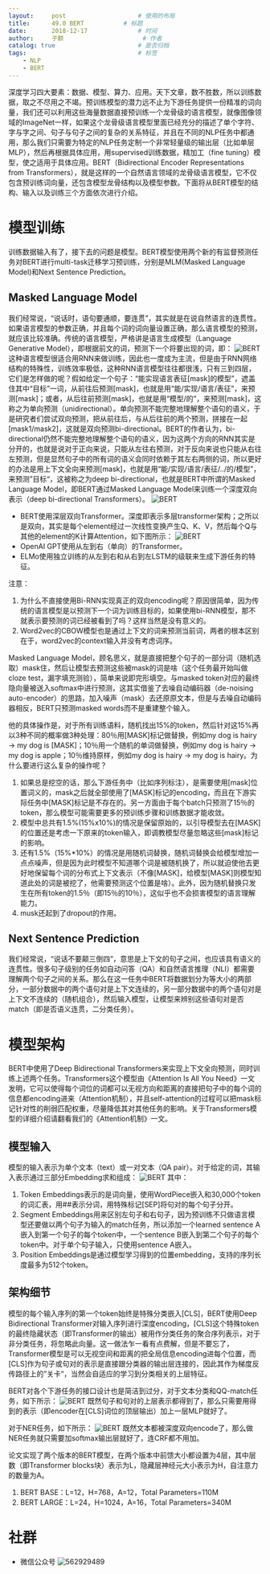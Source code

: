 ```yaml
---
layout:     post   				    # 使用的布局
title:      49.0 BERT			# 标题 
date:       2018-12-17  			# 时间
author:     子颢 						# 作者
catalog: true 						# 是否归档
tags:								# 标签
    - NLP
    - BERT
---
```


深度学习四大要素：数据、模型、算力、应用。天下文章，数不胜数，所以训练数据，取之不尽用之不竭。预训练模型的潜力远不止为下游任务提供一份精准的词向量，我们还可以利用这些海量数据直接预训练一个龙骨级的语言模型，就像图像领域的ImageNet一样，如果这个龙骨级语言模型里面已经充分的描述了单个字符、字与字之间、句子与句子之间的复杂的关系特征，并且在不同的NLP任务中都通用，那么我们只需要为特定的NLP任务定制一个非常轻量级的输出层（比如单层MLP），然后再根据具体应用，用supervised训练数据，精加工（fine tuning）模型，使之适用于具体应用。BERT（Bidirectional Encoder Representations from Transformers），就是这样的一个自然语言领域的龙骨级语言模型，它不仅包含预训练词向量，还包含模型龙骨结构以及模型参数。下面将从BERT模型的结构、输入以及训练三个方面依次进行介绍。

# 模型训练

训练数据输入有了，接下去的问题是模型。BERT模型使用两个新的有监督预测任务对BERT进行multi-task迁移学习预训练，分别是MLM(Masked Language Model)和Next Sentence Prediction。

## Masked Language Model

我们经常说，“说话时，语句要通顺，要连贯”，其实就是在说自然语言的连贯性。如果语言模型的参数正确，并且每个词的词向量设置正确，那么语言模型的预测，就应该比较准确。传统的语言模型，严格讲是语言生成模型（Language Generative Model），即根据前文的词，预测下一个将要出现的词，即：
![BERT](/img/BERT-02.svg)
这种语言模型很适合用RNN来做训练，因此也一度成为主流，但是由于RNN网络结构的特殊性，训练效率极低，这种RNN语言模型往往都很浅，只有三到四层，它们是怎样做的呢？假如给定一个句子：“能实现语言表征[mask]的模型”，遮盖住其中“目标”一词，从前往后预测[mask]，也就是用“能/实现/语言/表征”，来预测[mask]；或者，从后往前预测[mask]，也就是用“模型/的”，来预测[mask]，这称之为单向预测（unidirectional）。单向预测不能完整地理解整个语句的语义，于是研究者们尝试双向预测，把从前往后，与从后往前的两个预测，拼接在一起[mask1/mask2]，这就是双向预测bi-directional。BERT的作者认为，bi-directional仍然不能完整地理解整个语句的语义，因为这两个方向的RNN其实是分开的，也就是说对于正向来说，只能从左往右预测，对于反向来说也只能从右往左预测，但是显然句子中的所有词的语义会同时依赖于其左右两侧的词，所以更好的办法是用上下文全向来预测[mask]，也就是用“能/实现/语言/表征/../的/模型”，来预测”目标“，这被称之为deep bi-directional，也就是BERT中所谓的Masked Language Model，即BERT通过Masked Language Model来训练一个深度双向表示（deep bi-directional Transformers）。
![BERT](/img/BERT-05.png)
- BERT使用深层双向Transformer。深度即表示多层transformer架构；之所以是双向，其实是每个element经过一次线性变换产生Q、K、V，然后每个Q与其他的element的K计算Attention，如下图所示：
![BERT](/img/BERT-06.png)
- OpenAI GPT使用从左到右（单向）的Transformer。
- ELMo使用独立训练的从左到右和从右到左LSTM的级联来生成下游任务的特征。

注意：
1. 为什么不直接使用Bi-RNN实现真正的双向encoding呢？原因很简单，因为传统的语言模型是以预测下一个词为训练目标的，如果使用bi-RNN模型，那不就表示要预测的词已经被看到了吗？这样当然是没有意义的。
2. Word2vec的CBOW模型也是通过上下文的词来预测当前词，两者的根本区别在于，word2vec的context输入并没有考虑词序。

Masked Language Model，顾名思义，就是直接把整个句子的一部分词（随机选取）mask住，然后让模型去预测这些被mask的词是啥（这个任务最开始叫做cloze test，漏字填充测验），简单来说即完形填空。与masked token对应的最终隐向量被送入softmax中进行预测，这其实借鉴了去噪自动编码器（de-noising auto-encoder）的思路，加入噪声（mask）去还原原文本，但是与去噪自动编码器相反，BERT只预测masked words而不是重建整个输入。

他的具体操作是，对于所有训练语料，随机找出15%的token，然后针对这15%再以3种不同的概率做3种处理：80％用[MASK]标记做替换，例如my dog is hairy → my dog is [MASK]；10％用一个随机的单词做替换，例如my dog is hairy → my dog is apple；10％维持原样，例如my dog is hairy → my dog is hairy。为什么要进行这么复杂的操作呢？
1. 如果总是挖空的话，那么下游任务中（比如序列标注），是需要使用[mask]位置词义的，mask之后就全部使用了[MASK]标记的encoding，而且在下游实际任务中[MASK]标记是不存在的。另一方面由于每个batch只预测了15％的token，那么模型可能需要更多的预训练步骤和训练数据才能收敛。
2. 模型中总共有1.5%(15%x10%)的情况是保留原始的，以引导模型去在[MASK]的位置还是考虑一下原来的token输入，即调教模型尽量忽略这些[mask]标记的影响。
3. 还有1.5%（15%*10%）的情况是用随机词替换，随机词替换会给模型增加一点点噪声，但是因为此时模型不知道哪个词是被随机换了，所以就迫使他去更好地保留每个词的分布式上下文表示（不像[MASK]，给模型[MASK]则模型知道此处的词是被挖了，他需要预测这个位置是啥）。此外，因为随机替换只发生在所有token的1.5％（即15％的10％），这似乎也不会损害模型的语言理解能力。
4. musk还起到了dropout的作用。

## Next Sentence Prediction

我们经常说，“说话不要颠三倒四“，意思是上下文的句子之间，也应该具有语义的连贯性。很多句子级别的任务如自动问答（QA）和自然语言推理（NLI）都需要理解两个句子之间的关系。那么在这一任务中BERT将数据划分为等大小的两部分，一部分数据中的两个语句对是上下文连续的，另一部分数据中的两个语句对是上下文不连续的（随机组合），然后输入模型，让模型来辨别这些语句对是否match（即是否语义连贯，二分类任务）。

# 模型架构

BERT中使用了Deep Bidirectional Transformers来实现上下文全向预测，同时训练上述两个任务。Transformers这个模型由《Attention Is All You Need》一文发明，它可以使得每个词位的词都可以无视方向和距离的直接把句子中的每个词的信息都encoding进来（Attention机制），并且self-attention的过程可以把mask标记针对性的削弱匹配权重，尽量降低其对其他任务的影响。关于Transformers模型的详细介绍请翻看我们的《Attention机制》一文。

## 模型输入

模型的输入表示为单个文本（text）或一对文本（QA pair）。对于给定的词，其输入表示通过三部分Embedding求和组成：
![BERT](/img/BERT-01.jpg)
其中：
1. Token Embeddings表示的是词向量，使用WordPiece嵌入和30,000个token的词汇表，用##表示分词，用特殊标记[SEP]将句对的每个句子分开。
2. Segment Embeddings用来区别左句子和右句子，因为预训练不只做语言模型还要做以两个句子为输入的match任务，所以添加一个learned sentence A嵌入到第一个句子的每个token中，一个sentence B嵌入到第二个句子的每个token中。对于单个句子输入，只使用sentence A嵌入。
3. Position Embeddings是通过模型学习得到的位置embedding，支持的序列长度最多为512个token。

## 架构细节

模型的每个输入序列的第一个token始终是特殊分类嵌入[CLS]，BERT使用Deep Bidirectional Transformer对输入序列进行深度encoding，[CLS]这个特殊token的最终隐藏状态（即Transformer的输出）被用作分类任务的聚合序列表示，对于非分类任务，将忽略此向量。这一做法乍一看有点费解，但是不要忘了，Transformer模型是可以无视空间和距离的把全局信息encoding进每个位置，而[CLS]作为句子或句对的表示是直接跟分类器的输出层连接的，因此其作为梯度反传路径上的”关卡“，当然会自适应的学习到分类相关的上层特征。

BERT对各个下游任务的接口设计也是简洁到过分，对于文本分类和QQ-match任务，如下所示：
![BERT](/img/BERT-03.jpg)
既然句子和句对的上层表示都得到了，那么只需要用得到的表示（即encoder在[CLS]词位的顶层输出）加上一层MLP就好了。

对于NER任务，如下所示：
![BERT](/img/BERT-04.jpg)
既然文本都被深度双向encode了，那么做NER任务就只需要加softmax输出层就好了，连CRF都不用加。

论文实现了两个版本的BERT模型，在两个版本中前馈大小都设置为4层，其中层数（即Transformer blocks块）表示为L，隐藏层神经元大小表示为H，自注意力的数量为A。
1. BERT BASE：L=12，H=768，A=12，Total Parameters=110M
2. BERT LARGE：L=24，H=1024，A=16，Total Parameters=340M

# 社群

- 微信公众号
	![562929489](/img/wxgzh_ewm.png)